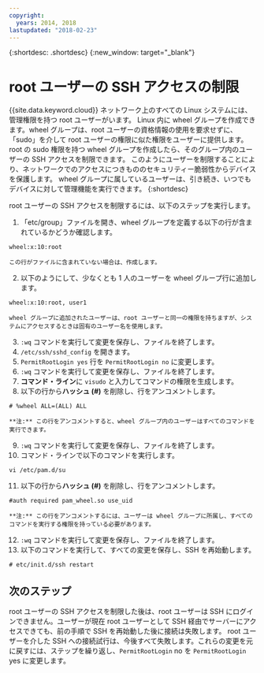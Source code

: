 ```yaml
---
copyright:
  years: 2014, 2018
lastupdated: "2018-02-23"
---
```


{:shortdesc: .shortdesc}
{:new_window: target="_blank"}

# root ユーザーの SSH アクセスの制限

{{site.data.keyword.cloud}} ネットワーク上のすべての Linux システムには、管理権限を持つ root ユーザーがいます。 Linux 内に wheel グループを作成できます。wheel グループは、root ユーザーの資格情報の使用を要求せずに、「sudo」を介して root ユーザーの権限に似た権限をユーザーに提供します。 root の sudo 権限を持つ wheel グループを作成したら、そのグループ内のユーザーの SSH アクセスを制限できます。 このようにユーザーを制限することにより、ネットワークでのアクセスにつきもののセキュリティー脆弱性からデバイスを保護します。 wheel グループに属しているユーザーは、引き続き、いつでもデバイスに対して管理機能を実行できます。 
{:shortdesc}

root ユーザーの SSH アクセスを制限するには、以下のステップを実行します。

1. 「etc/group」ファイルを開き、wheel グループを定義する以下の行が含まれているかどうか確認します。
```
wheel:x:10:root
```
  
    この行がファイルに含まれていない場合は、作成します。

2. 以下のようにして、少なくとも 1 人のユーザーを wheel グループ行に追加します。
```
wheel:x:10:root, user1
```
    
    wheel グループに追加されたユーザーは、root ユーザーと同一の権限を持ちますが、システムにアクセスするときは固有のユーザー名を使用します。
3. `:wq` コマンドを実行して変更を保存し、ファイルを終了します。
4. `/etc/ssh/sshd_config` を開きます。
5. `PermitRootLogin yes` 行を `PermitRootLogin no` に変更します。
6. `:wq` コマンドを実行して変更を保存し、ファイルを終了します。
7. **コマンド・ライン**に `visudo` と入力してコマンドの権限を生成します。
8. 以下の行から**ハッシュ (#)** を削除し、行をアンコメントします。
```
# %wheel ALL=(ALL) ALL
```
  
    **注:** この行をアンコメントすると、wheel グループ内のユーザーはすべてのコマンドを実行できます。
    
9. `:wq` コマンドを実行して変更を保存し、ファイルを終了します。
10. コマンド・ラインで以下のコマンドを実行します。
```
vi /etc/pam.d/su
```
  
11. 以下の行から**ハッシュ (#)** を削除し、行をアンコメントします。
```
#auth required pam_wheel.so use_uid
```

    **注:** この行をアンコメントするには、ユーザーは wheel グループに所属し、すべてのコマンドを実行する権限を持っている必要があります。
12. `:wq` コマンドを実行して変更を保存し、ファイルを終了します。
13. 以下のコマンドを実行して、すべての変更を保存し、SSH を再始動します。
```
# etc/init.d/ssh restart
```

## 次のステップ

root ユーザーの SSH アクセスを制限した後は、root ユーザーは SSH にログインできません。ユーザーが現在 root ユーザーとして SSH 経由でサーバーにアクセスできても、前の手順で SSH を再始動した後に接続は失敗します。 root ユーザーを介した SSH への接続試行は、今後すべて失敗します。これらの変更を元に戻すには、ステップを繰り返し、`PermitRootLogin` no を `PermitRootLogin` yes に変更します。
